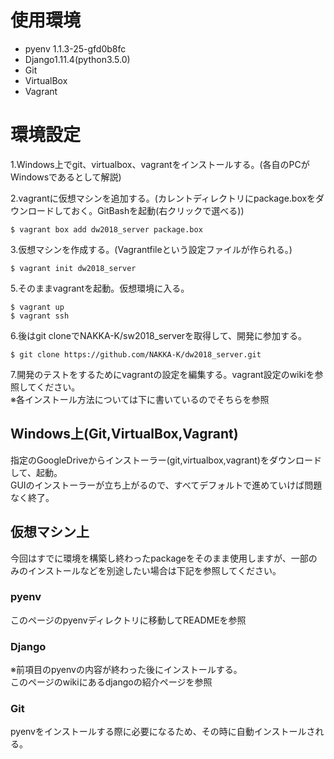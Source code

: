 ﻿# 使用環境
* pyenv 1.1.3-25-gfd0b8fc
* Django1.11.4(python3.5.0)
* Git
* VirtualBox
* Vagrant

# 環境設定
1.Windows上でgit、virtualbox、vagrantをインストールする。(各自のPCがWindowsであるとして解説)  

2.vagrantに仮想マシンを追加する。(カレントディレクトリにpackage.boxをダウンロードしておく。GitBashを起動(右クリックで選べる))  

    $ vagrant box add dw2018_server package.box

3.仮想マシンを作成する。(Vagrantfileという設定ファイルが作られる。)  

    $ vagrant init dw2018_server

5.そのままvagrantを起動。仮想環境に入る。  

    $ vagrant up
    $ vagrant ssh

6.後はgit cloneでNAKKA-K/sw2018_serverを取得して、開発に参加する。  

    $ git clone https://github.com/NAKKA-K/dw2018_server.git

7.開発のテストをするためにvagrantの設定を編集する。vagrant設定のwikiを参照してください。  
※各インストール方法については下に書いているのでそちらを参照  


## Windows上(Git,VirtualBox,Vagrant)
指定のGoogleDriveからインストーラー(git,virtualbox,vagrant)をダウンロードして、起動。  
GUIのインストーラーが立ち上がるので、すべてデフォルトで進めていけば問題なく終了。  

## 仮想マシン上
今回はすでに環境を構築し終わったpackageをそのまま使用しますが、一部のみのインストールなどを別途したい場合は下記を参照してください。  

### pyenv  
このページのpyenvディレクトリに移動してREADMEを参照  

### Django
※前項目のpyenvの内容が終わった後にインストールする。  
このページのwikiにあるdjangoの紹介ページを参照  

### Git
pyenvをインストールする際に必要になるため、その時に自動インストールされる。  

